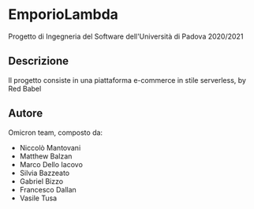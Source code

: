 # EmporioLambda
Progetto di Ingegneria del Software dell'Università di Padova 2020/2021

## Descrizione
Il progetto consiste in una piattaforma e-commerce in stile serverless, by Red Babel

## Autore
Omicron team, composto da:
- Niccolò Mantovani
- Matthew Balzan
- Marco Dello Iacovo
- Silvia Bazzeato
- Gabriel Bizzo
- Francesco Dallan
- Vasile Tusa

